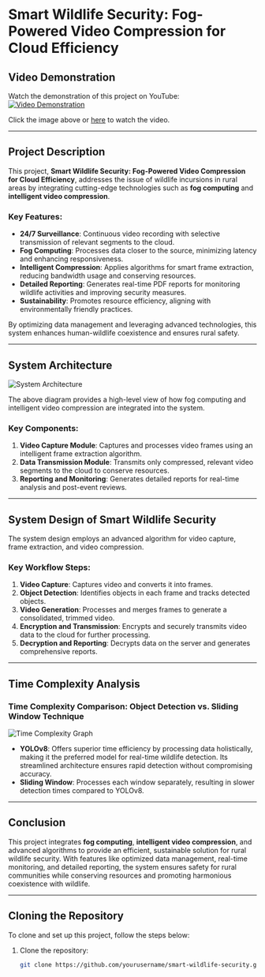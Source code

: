 # Smart Wildlife Security: Fog-Powered Video Compression for Cloud Efficiency

## Video Demonstration

Watch the demonstration of this project on YouTube:  
[![Video Demonstration](https://img.youtube.com/vi/HP0E5seDTeQ/0.jpg)](https://www.youtube.com/watch?v=HP0E5seDTeQ)

Click the image above or [here](https://www.youtube.com/watch?v=HP0E5seDTeQ) to watch the video.

---

## Project Description

This project, **Smart Wildlife Security: Fog-Powered Video Compression for Cloud Efficiency**, addresses the issue of wildlife incursions in rural areas by integrating cutting-edge technologies such as **fog computing** and **intelligent video compression**. 

### Key Features:
- **24/7 Surveillance**: Continuous video recording with selective transmission of relevant segments to the cloud.
- **Fog Computing**: Processes data closer to the source, minimizing latency and enhancing responsiveness.
- **Intelligent Compression**: Applies algorithms for smart frame extraction, reducing bandwidth usage and conserving resources.
- **Detailed Reporting**: Generates real-time PDF reports for monitoring wildlife activities and improving security measures.
- **Sustainability**: Promotes resource efficiency, aligning with environmentally friendly practices.

By optimizing data management and leveraging advanced technologies, this system enhances human-wildlife coexistence and ensures rural safety.

---

## System Architecture

![System Architecture](https://github.com/user-attachments/assets/7cb0a4c9-7fef-4766-9651-12b06c64cb53)

The above diagram provides a high-level view of how fog computing and intelligent video compression are integrated into the system. 

### Key Components:
1. **Video Capture Module**: Captures and processes video frames using an intelligent frame extraction algorithm.
2. **Data Transmission Module**: Transmits only compressed, relevant video segments to the cloud to conserve resources.
3. **Reporting and Monitoring**: Generates detailed reports for real-time analysis and post-event reviews.

---

## System Design of Smart Wildlife Security

The system design employs an advanced algorithm for video capture, frame extraction, and video compression. 

### Key Workflow Steps:
1. **Video Capture**: Captures video and converts it into frames.
2. **Object Detection**: Identifies objects in each frame and tracks detected objects.
3. **Video Generation**: Processes and merges frames to generate a consolidated, trimmed video.
4. **Encryption and Transmission**: Encrypts and securely transmits video data to the cloud for further processing.
5. **Decryption and Reporting**: Decrypts data on the server and generates comprehensive reports.

---

## Time Complexity Analysis

### Time Complexity Comparison: Object Detection vs. Sliding Window Technique

![Time Complexity Graph](https://github.com/user-attachments/assets/37fda879-ede2-417e-a2c4-5298db825eea)

- **YOLOv8**: Offers superior time efficiency by processing data holistically, making it the preferred model for real-time wildlife detection. Its streamlined architecture ensures rapid detection without compromising accuracy.
- **Sliding Window**: Processes each window separately, resulting in slower detection times compared to YOLOv8.

---

## Conclusion

This project integrates **fog computing**, **intelligent video compression**, and advanced algorithms to provide an efficient, sustainable solution for rural wildlife security. With features like optimized data management, real-time monitoring, and detailed reporting, the system ensures safety for rural communities while conserving resources and promoting harmonious coexistence with wildlife.

---

## Cloning the Repository

To clone and set up this project, follow the steps below:

1. Clone the repository:
   ```bash
   git clone https://github.com/yourusername/smart-wildlife-security.git
